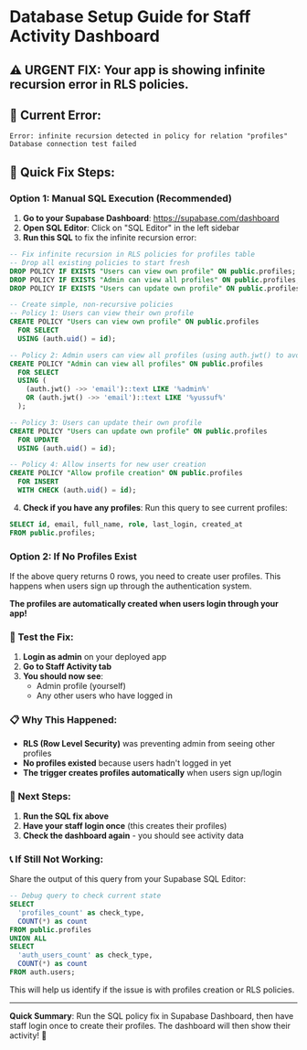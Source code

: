 # Database Setup Guide for Staff Activity Dashboard

## ⚠️ URGENT FIX: Your app is showing infinite recursion error in RLS policies.

## 🚨 Current Error:
```
Error: infinite recursion detected in policy for relation "profiles"
Database connection test failed
```

## 🔧 Quick Fix Steps:

### Option 1: Manual SQL Execution (Recommended)

1. **Go to your Supabase Dashboard**: https://supabase.com/dashboard
2. **Open SQL Editor**: Click on "SQL Editor" in the left sidebar
3. **Run this SQL** to fix the infinite recursion error:

```sql
-- Fix infinite recursion in RLS policies for profiles table
-- Drop all existing policies to start fresh
DROP POLICY IF EXISTS "Users can view own profile" ON public.profiles;
DROP POLICY IF EXISTS "Admin can view all profiles" ON public.profiles;
DROP POLICY IF EXISTS "Users can update own profile" ON public.profiles;

-- Create simple, non-recursive policies
-- Policy 1: Users can view their own profile
CREATE POLICY "Users can view own profile" ON public.profiles
  FOR SELECT 
  USING (auth.uid() = id);

-- Policy 2: Admin users can view all profiles (using auth.jwt() to avoid recursion)
CREATE POLICY "Admin can view all profiles" ON public.profiles
  FOR SELECT 
  USING (
    (auth.jwt() ->> 'email')::text LIKE '%admin%' 
    OR (auth.jwt() ->> 'email')::text LIKE '%yussuf%'
  );

-- Policy 3: Users can update their own profile
CREATE POLICY "Users can update own profile" ON public.profiles
  FOR UPDATE 
  USING (auth.uid() = id);

-- Policy 4: Allow inserts for new user creation
CREATE POLICY "Allow profile creation" ON public.profiles
  FOR INSERT 
  WITH CHECK (auth.uid() = id);
```

4. **Check if you have any profiles**: Run this query to see current profiles:

```sql
SELECT id, email, full_name, role, last_login, created_at 
FROM public.profiles;
```

### Option 2: If No Profiles Exist

If the above query returns 0 rows, you need to create user profiles. This happens when users sign up through the authentication system.

**The profiles are automatically created when users login through your app!**

### 🧪 Test the Fix:

1. **Login as admin** on your deployed app
2. **Go to Staff Activity tab**
3. **You should now see**:
   - Admin profile (yourself)
   - Any other users who have logged in

### 📋 Why This Happened:

- **RLS (Row Level Security)** was preventing admin from seeing other profiles
- **No profiles existed** because users hadn't logged in yet
- **The trigger creates profiles automatically** when users sign up/login

### 🚀 Next Steps:

1. **Run the SQL fix above**
2. **Have your staff login once** (this creates their profiles)
3. **Check the dashboard again** - you should see activity data

### 📞 If Still Not Working:

Share the output of this query from your Supabase SQL Editor:

```sql
-- Debug query to check current state
SELECT 
  'profiles_count' as check_type,
  COUNT(*) as count
FROM public.profiles
UNION ALL
SELECT 
  'auth_users_count' as check_type,
  COUNT(*) as count
FROM auth.users;
```

This will help us identify if the issue is with profiles creation or RLS policies.

---

**Quick Summary**: Run the SQL policy fix in Supabase Dashboard, then have staff login once to create their profiles. The dashboard will then show their activity! 🎉